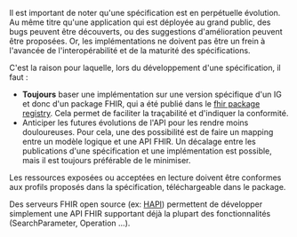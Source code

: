 Il est important de noter qu'une spécification est en perpétuelle évolution. Au même titre qu'une application qui est déployée au grand public, des bugs peuvent être découverts, ou des suggestions d'amélioration peuvent être proposées. Or, les implémentations ne doivent pas être un frein à l'avancée de l'interopérabilité et de la maturité des spécifications.

C'est la raison pour laquelle, lors du développement d'une spécification, il faut :
* **Toujours** baser une implémentation sur une version spécifique d'un IG et donc d'un package FHIR, qui a été publié dans le [fhir package registry](https://registry.fhir.org). Cela permet de faciliter la traçabilité et d'indiquer la conformité.
* Anticiper les futures évolutions de l'API pour les rendre moins douloureuses. Pour cela, une des possibilité est de faire un mapping entre un modèle logique et une API FHIR. Un décalage entre les publications d'une spécification et une implémentation est possible, mais il est toujours préférable de le minimiser.

Les ressources exposées ou acceptées en lecture doivent être conformes aux profils proposés dans la spécification, téléchargeable dans le package.

Des serveurs FHIR open source (ex: [HAPI](https://hapifhir.io)) permettent de développer simplement une API FHIR supportant déjà la plupart des fonctionnalités (SearchParameter, Operation ...).
